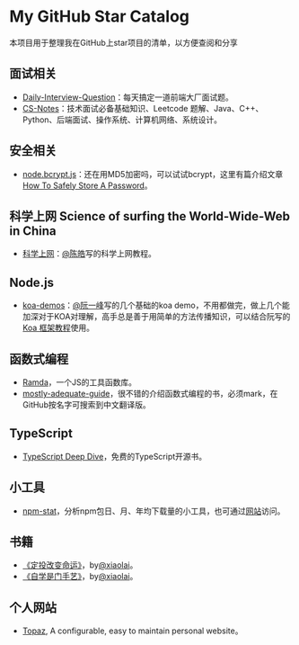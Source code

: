 # My GitHub Star Catalog
本项目用于整理我在GitHub上star项目的清单，以方便查阅和分享

## 面试相关

- [Daily-Interview-Question](https://github.com/Advanced-Frontend/Daily-Interview-Question)：每天搞定一道前端大厂面试题。
- [CS-Notes](https://github.com/CyC2018/CS-Notes)：技术面试必备基础知识、Leetcode 题解、Java、C++、Python、后端面试、操作系统、计算机网络、系统设计。

## 安全相关

- [node.bcrypt.js](https://github.com/kelektiv/node.bcrypt.js)：还在用MD5加密吗，可以试试bcrypt，这里有篇介绍文章[How To Safely Store A Password](http://codahale.com/how-to-safely-store-a-password/)。


## 科学上网 Science of surfing the World-Wide-Web in China

- [科学上网](https://github.com/haoel/haoel.github.io)：[@陈皓](https://github.com/haoel)写的科学上网教程。
 
## Node.js
- [koa-demos](https://github.com/ruanyf/koa-demos)：[@阮一峰](https://github.com/ruanyf)写的几个基础的koa demo，不用都做完，做上几个能加深对于KOA对理解，高手总是善于用简单的方法传播知识，可以结合阮写的[Koa 框架教程](http://www.ruanyifeng.com/blog/2017/08/koa.html)使用。


## 函数式编程
- [Ramda](https://github.com/ramda/ramda)，一个JS的工具函数库。
- [mostly-adequate-guide](https://github.com/MostlyAdequate/mostly-adequate-guide)，很不错的介绍函数式编程的书，必须mark，在GitHub按名字可搜索到中文翻译版。

## TypeScript
- [TypeScript Deep Dive](https://github.com/basarat/typescript-book/)，免费的TypeScript开源书。

## 小工具
- [npm-stat](https://github.com/pvorb/npm-stat.com#npm-stat)，分析npm包日、月、年均下载量的小工具，也可通过[网站](https://npm-stat.com/)访问。

## 书籍
- [《定投改变命运》](https://github.com/xiaolai/regular-investing-in-box)，by[@xiaolai](https://github.com/xiaolai)。
- [《自学是门手艺》](https://github.com/selfteaching/the-craft-of-selfteaching)，by[@xiaolai](https://github.com/xiaolai)。

## 个人网站
- [Topaz](https://github.com/Naresh1318/Topaz), A configurable, easy to maintain personal website。

